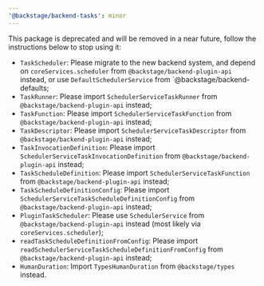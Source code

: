 ```yaml
---
'@backstage/backend-tasks': minor
---
```


This package is deprecated and will be removed in a near future, follow the instructions below to stop using it:

- `TaskScheduler`: Please migrate to the new backend system, and depend on `coreServices.scheduler` from `@backstage/backend-plugin-api` instead, or use `DefaultSchedulerService` from `@backstage/backend-defaults;
- `TaskRunner`: Please import `SchedulerServiceTaskRunner` from `@backstage/backend-plugin-api` instead;
- `TaskFunction`: Please import `SchedulerServiceTaskFunction` from `@backstage/backend-plugin-api` instead;
- `TaskDescriptor`: Please import `SchedulerServiceTaskDescriptor` from `@backstage/backend-plugin-api` instead;
- `TaskInvocationDefinition`: Please import `SchedulerServiceTaskInvocationDefinition` from `@backstage/backend-plugin-api` instead;
- `TaskScheduleDefinition`: Please import `SchedulerServiceTaskFunction` from `@backstage/backend-plugin-api` instead;
- `TaskScheduleDefinitionConfig`: Please import `SchedulerServiceTaskScheduleDefinitionConfig` from `@backstage/backend-plugin-api` instead;
- `PluginTaskScheduler`: Please use `SchedulerService` from `@backstage/backend-plugin-api` instead (most likely via `coreServices.scheduler`);
- `readTaskScheduleDefinitionFromConfig`: Please import `readSchedulerServiceTaskScheduleDefinitionFromConfig` from `@backstage/backend-plugin-api` instead;
- `HumanDuration`: Import `TypesHumanDuration` from `@backstage/types` instead.
